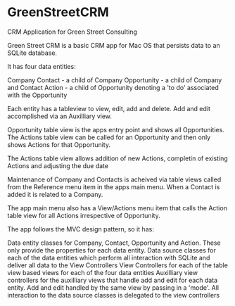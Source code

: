 # GreenStreetCRM
CRM Application for Green Street Consulting

Green Street CRM is a basic CRM app for Mac OS that persists data to an SQLite database.

It has four data entities:

Company
Contact - a child of Company
Opportunity - a child of Company and Contact
Action - a child of Opportunity denoting a 'to do' associated with the Opportunity

Each entity has a tableview to view, edit, add and delete. Add and edit accomplished via an Auxilliary view.

Opportunity table view is the apps entry point and shows all Opportunities. The Actions table view can be called for an Opportunity and then only shows Actions for that Opportunity.

The Actions table view allows addition of new Actions, completin of existing Actions and adjusting the due date

Maintenance of Company and Contacts is acheived via table views called from the Reference menu item in the apps main menu. When a Contact is added it is related to a Company.

The app main menu also has a View/Actions menu item that calls the Action table view for all Actions irrespective of Opportunity.

The app follows the MVC design pattern, so it has:

Data entity classes for Company, Contact, Opportunity and Action. These only provide the properties for each data entity.
Data source classes for each of the data entities which perform all interaction with SQLite and deliver all data to the View Controllers
View Controllers for each of the table view based views for each of the four data entities
Auxilliary view controllers for the auxilliary views that handle add and edit for each data entity. Add and edit handled by the same view by passing in a 'mode'. All interaction to the data source classes is delegated to the view controllers
